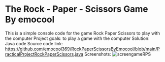 # The Rock - Paper - Scissors Game By emocool
This is a simple console code for the game Rock Paper Scissors to play with the computer
Project goals: to play a game with the computer
Solution: Java code
Source code link: https://github.com/emocool369/RockPaperScissorsByEmocool/blob/main/PracticalProjectRockPaperScissors.java
Screenshots:
![screengameRPS](https://user-images.githubusercontent.com/118563257/213909808-3c0dc949-4c0f-4b51-8ac3-9c31e754c428.jpg)

